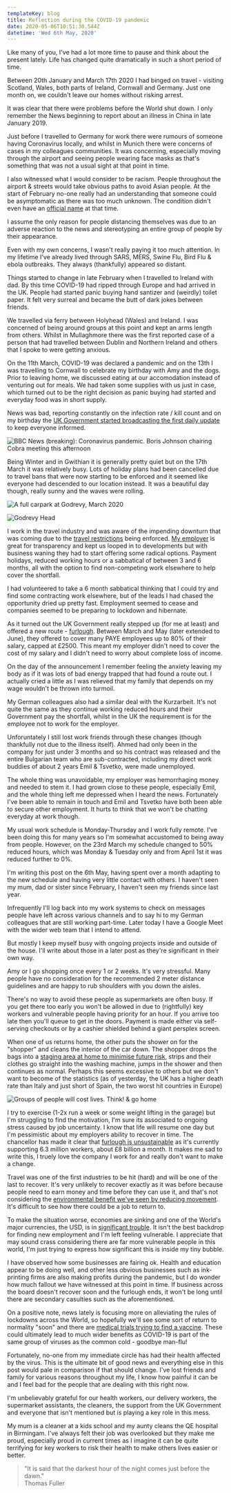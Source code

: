 ```yaml
---
templateKey: blog
title: Reflection during the COVID-19 pandemic
date: 2020-05-06T10:51:30.544Z
datetime: 'Wed 6th May, 2020'
---
```

Like many of you, I've had a lot more time to pause and think about the present lately. Life has changed quite dramatically in such a short period of time.

Between 20th January and March 17th 2020 I had binged on travel - visiting Scotland, Wales, both parts of Ireland, Cornwall and Germany. Just one month on, we couldn't leave our homes without risking arrest.

It was clear that there were problems before the World shut down. I only remember the News beginning to  report about an illness in China in late January 2019.

Just before I travelled to Germany for work there were rumours of someone having Coronavirus locally, and whilst in Munich there were concerns of cases in my colleagues communities. It was concerning, especially moving through the airport and seeing people wearing face masks as that's something that was not a usual sight at that point in time.

I also witnessed what I would consider to be racism. People throughout the airport & streets would take obvious paths to avoid Asian people. At the start of February no-one really had an understanding that someone could be asymptomatic as there was too much unknown. The condition didn't even have an [official name](https://www.bbc.co.uk/news/world-asia-china-51466362) at that time. 

I assume the only reason for people distancing themselves was due to an adverse reaction to the news and stereotyping an entire group of people by their appearance.

Even with my own concerns, I wasn't really paying it too much attention. In my lifetime I've already lived through SARS, MERS, Swine Flu, Bird Flu & ebola outbreaks. They always (thankfully) appeared so distant.

Things started to change in late February when I travelled to Ireland with dad. By this time COVID-19 had ripped through Europe and had arrived in the UK. People had started panic buying hand santizer and (weirdly) toilet paper. It felt very surreal and became the butt of dark jokes between friends.

We travelled via ferry between Holyhead (Wales) and Ireland. I was concerned of being around groups at this point and kept an arms length from others. Whilst in Mullaghmore there was the first reported case of a person that had travelled between Dublin and Northern Ireland and others that I spoke to were getting anxious.

On the 11th March, COVID-19 was declared a pandemic and on the 13th I was travelling to Cornwall to celebrate my birthday with Amy and the dogs. Prior to leaving home, we discussed eating at our accomodation instead of venturing out for meals. We had taken some supplies with us just in case, which turned out to be the right decision as panic buying had started and everyday food was in short supply.

News was bad, reporting constantly on the infection rate / kill count and on my birthday the [UK Government started broadcasting the first daily update](https://www.bbc.co.uk/news/uk-51901818) to keep everyone informed.

![BBC News (breaking): Coronavirus pandemic. Boris Johnson chairing Cobra meeting this afternoon](../../../content/uploads/coronavirus-16-mar.jpg)

Being Winter and in Gwithian it is generally pretty quiet but on the 17th March it was relatively busy. Lots of holiday plans had been cancelled due to travel bans that were now starting to be enforced and it seemed like everyone had descended to our location instead. It was a beautiful day though, really sunny and the waves were rolling.

![A full carpark at Godrevy, March 2020](../../../content/uploads/carpark.jpg)

![Godrevy Head](../../../content/uploads/cornwall.jpg)

I work in the travel industry and was aware of the impending downturn that was coming due to the [travel restrictions](https://en.wikipedia.org/wiki/Travel_restrictions_related_to_the_COVID-19_pandemic) being enforced. [My employer](https://holidayextras.co.uk) is great for transparency and kept us looped in to developments but with business waning they had to start offering some radical options. Payment holidays, reduced working hours or a sabbatical of between 3 and 6 months, all with the option to find non-competing work elsewhere to help cover the shortfall.

I had volunteered to take a 6 month sabbatical thinking that I could try and find some contracting work elsewhere, but of the leads I had chased the opportunity dried up pretty fast. Employment seemed to cease and companies seemed to be preparing to lockdown and hibernate.

As it turned out the UK Government really stepped up (for me at least) and offered a new route - [furlough](https://www.gov.uk/government/collections/financial-support-for-businesses-during-coronavirus-covid-19). Between March and May (later extended to June), they offered to cover many PAYE employees up to 80% of their salary, capped at £2500. This meant my employer didn't need to cover the cost of my salary and I didn't need to worry about complete loss of income.

On the day of the announcement I remember feeling the anxiety leaving my body as if it was lots of bad energy trapped that had found a route out. I actually cried a little as I was relieved that my family that depends on my wage wouldn't be thrown into turmoil.

My German colleagues also had a similar deal with the Kurzarbeit. It's not quite the same as they continue working reduced hours and their Government pay the shortfall, whilst in the UK the requirement is for the employee not to work for the employer.

Unforuntately I still lost work friends through these changes (though thankfully not due to the illness itself). Ahmed had only been in the company for just under 3 months and so his contract was released and the entire Bulgarian team who are sub-contracted, including my direct work buddies of about 2 years Emil & Tsvetko, were made unemployed.

The whole thing was unavoidable, my employer was hemorrhaging money and needed to stem it. I had grown close to these people, especially Emil, and the whole thing left me depressed when I heard the news. Fortunately I've been able to remain in touch and Emil and Tsvetko have both been able to secure other employment. It hurts to think that we won't be chatting everyday at work though.

My usual work schedule is Monday-Thursday and I work fully remote. I've been doing this for many years so I'm somewhat accustomed to being away from people. However, on the 23rd March my schedule changed to 50% reduced hours, which was Monday & Tuesday only and from April 1st it was reduced further to 0%.

I'm writing this post on the 6th May, having spent over a month adapting to the new schedule and having very little contact with others. I haven't seen my mum, dad or sister since February, I haven't seen my friends since last year.

Infrequently I'll log back into my work systems to check on messages people have left across various channels and to say hi to my German colleagues that are still working part-time. Later today I have a Google Meet with the wider web team that I intend to attend.

But mostly I keep myself busy with ongoing projects inside and outside of the house. I'll write about those in a later post as they're significant in their own way.

Amy or I go shopping once every 1 or 2 weeks. It's very stressful. Many people have no consideration for the recommended 2 meter distance guidelines and are happy to rub shoulders with you down the aisles. 

There's no way to avoid these people as supermarkets are often busy. If you get there too early you won't be allowed in due to (rightfully) key workers and vulnerable people having priority for an hour. If you arrive too late then you'll queue to get in the doors. Payment is made either via self-serving checkouts or by a cashier shielded behind a giant persplex screen.

When one of us returns home, the other puts the shower on for the "shopper" and cleans the interior of the car down. The shopper drops the bags into a [staging area at home to minimise future risk](https://www.healthline.com/health/how-long-does-coronavirus-last-on-surfaces#different-surfaces), strips and their clothes go straight into the washing machine, jumps in the shower and then continues as normal. Perhaps this seems excessive to others but we don't want to become of the statistics (as of yesterday, the UK has a higher death rate than Italy and just short of Spain, the two worst hit countries in Europe)

![Groups of people will cost lives. Think! & go home](../../../content/uploads/go-home.jpg)

I try to exercise (1-2x run a week or some weight lifting in the garage) but I'm struggling to find the motivation, I'm sure its associated to ongoing stress caused by job uncertainty. I know that life will resume one day but I'm pessimistic about my employers ability to recover in time. The chancellor has made it clear that [furlough is unsustainable](https://www.dailymail.co.uk/news/article-8289457/Government-furlough-cash-reduced-60-cent-wages.html) as it's currently supporting 6.3 million workers, about £8 billion a month. It makes me sad to write this, I truely love the company I work for and really don't want to make a change.

Travel was one of the first industries to be hit (hard) and will be one of the last to recover. It's very unlikely to recover exactly as it was before because people need to earn money and time before they can use it, and that's not considering the [environmental benefit we've seen by reducing movement](https://www.carbonbrief.org/analysis-coronavirus-set-to-cause-largest-ever-annual-fall-in-co2-emissions). It's difficult to see how there could be a job to return to.

To make the situation worse, economies are sinking and one of the World's major currencies, the USD, is in [significant trouble](https://twitter.com/business/status/1252547142612406272). It isn't the best backdrop for finding new employment and I'm left feeling vulnerable. I appreciate that may sound crass considering there are far more vulnerable people in this world, I'm just trying to express how significant this is inside my tiny bubble.

I have observed how some businesses are fairing ok. Health and education appear to be doing well, and other less obvious businesses such as ink-printing firms are also making profits during the pandemic, but I do wonder how much fallout we have witnessed at this point in time. If business across the board doesn't recover soon and the furlough ends, it won't be long until there are secondary casulties such as the aforementioned.

On a positive note, news lately is focusing more on alleviating the rules of lockdowns across the World, so hopefully we'll see some sort of return to normality "soon" and there are [medical trials trying to find a vaccine](https://www.theguardian.com/world/2020/apr/17/world-biggest-drug-trial-covid-19-uk). These could ultimately lead to much wider benefits as COVID-19 is part of the same group of viruses as the common cold - goodbye man-flu!

Fortunately, no-one from my immediate circle has had their health affected by the virus. This is the ultimate bit of good news and everything else in this post would pale in comparison if that should change. I've lost friends and family for various reasons throughout my life, I know how painful it can be and I feel bad for the people that are dealing with this right now.

I'm unbelievably grateful for our health workers, our delivery workers, the supermarket assistants, the cleaners,  the support from the UK Government and everyone that isn't mentioned but is playing a key role in this mess. 

My mum is a cleaner at a kids school and my aunty cleans the QE hospital in Birmingam. I've always felt their job was overlooked but they make me proud, especially proud in current times as I imagine it can be quite terrifying for key workers to risk their health to make others lives easier or better.

> "It is said that the darkest hour of the night comes just before the dawn."\
> Thomas Fuller